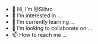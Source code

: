 - 👋 Hi, I’m @Siihro
- 👀 I’m interested in ...
- 🌱 I’m currently learning ...
- 💞️ I’m looking to collaborate on ...
- 📫 How to reach me ...

<!---
Siihro/Siihro is a ✨ special ✨ repository because its `README.md` (this file) appears on your GitHub profile.
You can click the Preview link to take a look at your changes.
--->
